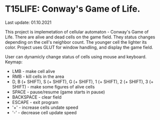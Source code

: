 # T15LIFE: Conway's Game of Life.
Last update: 01.10.2021

This project is implemetation of cellular automaton - Conway's Game of Life. There are alive and dead cells on the game field. They status changes depending on
the cell's neighbor count. The younger cell the lighter its color.
Project uses GLUT for window handling, and display the game field.

User can dynamicly change status of cells using mouse and keyboard. 
Keymap:
  - LMB - make cell alive
  - RMB - kill cells in the area
  - D, B (+ SHIFT), S (+ SHIFT), G (+ SHIFT), 1 (+ SHIFT), 2 (+ SHIFT), 3 (+ SHIFT) - make some figures of alive cells
  - SPACE - pause/resume (game starts in pause)
  - BACKSPACE - clear field
  - ESCAPE - exit program
  - '+' - increase cells undate speed
  - '-' - decrease cell update speed
